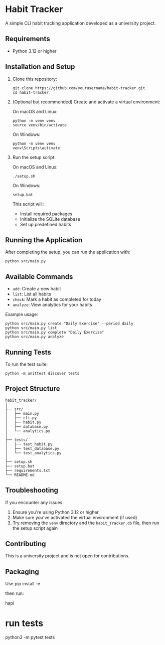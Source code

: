 # Habit Tracker

A simple CLI habit tracking application developed as a university project.

## Requirements

- Python 3.12 or higher

## Installation and Setup

1. Clone this repository:

   ```
   git clone https://github.com/yourusername/habit-tracker.git
   cd habit-tracker
   ```

2. (Optional but recommended) Create and activate a virtual environment:

   On macOS and Linux:

   ```
   python -m venv venv
   source venv/bin/activate
   ```

   On Windows:

   ```
   python -m venv venv
   venv\Scripts\activate
   ```

3. Run the setup script:

   On macOS and Linux:

   ```
   ./setup.sh
   ```

   On Windows:

   ```
   setup.bat
   ```

   This script will:

   - Install required packages
   - Initialize the SQLite database
   - Set up predefined habits

## Running the Application

After completing the setup, you can run the application with:

```
python src/main.py
```

## Available Commands

- `add`: Create a new habit
- `list`: List all habits
- `check`: Mark a habit as completed for today
- `analyze`: View analytics for your habits

Example usage:

```
python src/main.py create "Daily Exercise" --period daily
python src/main.py list
python src/main.py complete "Daily Exercise"
python src/main.py analyze
```

## Running Tests

To run the test suite:

```
python -m unittest discover tests
```

## Project Structure

```
habit_tracker/
│
├── src/
│   ├── main.py
│   ├── cli.py
│   ├── habit.py
│   ├── database.py
│   └── analytics.py
│
├── tests/
│   ├── test_habit.py
│   ├── test_database.py
│   └── test_analytics.py
│
├── setup.sh
├── setup.bat
├── requirements.txt
└── README.md
```

## Troubleshooting

If you encounter any issues:

1. Ensure you're using Python 3.12 or higher
2. Make sure you've activated the virtual environment (if used)
3. Try removing the `venv` directory and the `habit_tracker.db` file, then run the setup script again

## Contributing

This is a university project and is not open for contributions.


## Packaging

Use pip install -e

then run:

hapi


# run tests

python3 -m pytest tests